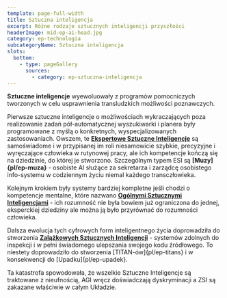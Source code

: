```yaml
---
template: page-full-width
title: Sztuczna inteligencja
excerpt: Różne rodzaje sztucznych inteligencji przyszłości
headerImage: mid-ep-ai-head.jpg
category: ep-technologia
subcategoryName: Sztuczna inteligencja
slots:
  bottom:
    - type: pageGallery
      sources:
        - category: ep-sztuczna-inteligencja
---
```

**Sztuczne inteligencje** wyewoluowały z programów pomocniczych tworzonych w celu usprawnienia transludzkich możliwości poznawczych.

Pierwsze sztuczne inteligencje o możliwościach wykraczających poza realizowanie zadań pół-automatycznej wyszukiwarki i planera były programowane z myślą o konkretnych, wyspecjalizowanych zastosowaniach. Owszem, te **[Ekspertowe Sztuczne Inteligencje](#)** są samoświadome i w przypisanej im roli niesamowicie szybkie, precyzyjne i wyręczające człowieka w rutynowej pracy, ale ich kompetencje kończą się na dziedzinie, do której je stworzono. Szczególnym typem ESI są **[Muzy]{pl/ep-muza}** - osobiste AI służące za sekretarza i zarządcę osobistego info-systemu w codziennym życiu niemal każdego transczłowieka.

Kolejnym krokiem były systemy bardziej kompletne jeśli chodzi o kompetencje mentalne, które nazwano **[Ogólnymi Sztucznymi Inteligencjami](#)** - ich rozumność nie była bowiem już ograniczona do jednej, eksperckiej dziedziny ale można ją było przyrównać do rozumności człowieka.

Dalsza ewolucja tych cyfrowych form inteligentnego życia doprowadziła do stworzenia **[Zalążkowych Sztucznych Inteligencji](#)** - systemów zdolnych do inspekcji i w pełni świadomego ulepszania swojego kodu źródłowego. To niestety doprowadziło do stworzenia [TITAN-ów]{pl/ep-titans} i w konsekwencji do [Upadku]{pl/ep-upadek}.

Ta katastrofa spowodowała, że wszelkie Sztuczne Inteligencje są traktowane z nieufnością, AGI wręcz doświadczają dyskryminacji a ZSI są zakazane właściwie w całym Układzie.
